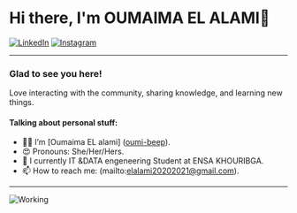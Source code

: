
# Hi there, I'm OUMAIMA EL ALAMI👋

[![LinkedIn](https://img.shields.io/badge/LinkedIn-0A66C2?style=flat-square&logo=linkedin&logoColor=white)](https://www.linkedin.com/in/yourprofile/)
[![Instagram](https://img.shields.io/badge/Instagram-E4405F?style=flat-square&logo=instagram&logoColor=white)](https://www.instagram.com/_.el_alami/)

---

### Glad to see you here!

Love interacting with the community, sharing knowledge, and learning new things.

#### Talking about personal stuff:
- 👨‍💻 I’m [Oumaima EL alami] ([oumi-beep](https://github.com/oumi-beep/)).
- 😍 Pronouns:  She/Her/Hers.
- 🏢 I currently IT &DATA engeneering Student at ENSA KHOURIBGA.
- 📫 How to reach me: (mailto:elalami20202021@gmail.com).

---

![Working](https://raw.githubusercontent.com/yourusername/yourusername/main/working-illustration.png)
